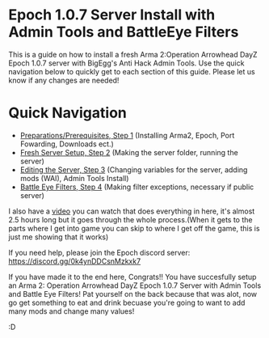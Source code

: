 # Epoch 1.0.7 Server Install with Admin Tools and BattleEye Filters
This is a guide on how to install a fresh Arma 2:Operation Arrowhead DayZ Epoch 1.0.7 server with BigEgg's Anti Hack Admin Tools. Use the quick navigation below to quickly get to each section of this guide. Please let us know if any changes are needed!
# Quick Navigation 
* [Preparations/Prerequisites, Step 1](../main/Preparations.md) (Installing Arma2, Epoch, Port Fowarding, Downloads ect.)  
* [Fresh Server Setup, Step 2](../main/ServerSetup.md) (Making the server folder, running the server)
* [Editing the Server, Step 3](../main/EditingTheServer.md) (Changing variables for the server, adding mods (WAI), Admin Tools Install)
* [Battle Eye Filters, Step 4](../main/BattleEye.md) (Making filter exceptions, necessary if public server)

 I also have a [video](https://drive.google.com/file/d/1NKqIf7B2Q1mgo9Y_X-CUIKOaDoN92vJj/view?usp=sharing) you can watch that does everything in here, it's almost 2.5     hours long but it goes through the whole process.(When it gets to the parts where I get into game you can skip to where I get off the game, this is just me showing that it works)  

 If you need help, please join the Epoch discord server: https://discord.gg/0k4ynDDCsnMzkxk7 

 If you have made it to the end here, Congrats!! You have succesfully setup an Arma 2: Operation Arrowhead DayZ Epoch 1.0.7 Server with Admin Tools and Battle Eye         Filters! Pat yourself on the back because that was alot, now go get something to eat and drink becuase you're going to want to add many mods and change many values!

 :D




